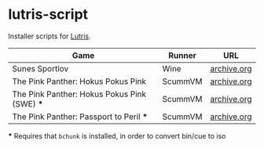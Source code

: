# lutris-script

Installer scripts for [Lutris](https://lutris.net/).

| Game                                            | Runner   | URL              |
| ----------------------------------------------- | -------- | ---------------- |
| Sunes Sportlov                                  | Wine     | [archive.org](https://archive.org/details/sune_20190817)
| The Pink Panther: Hokus Pokus Pink              | ScummVM  | [archive.org](https://archive.org/details/the-pink-panther-hokus-pokus-pink-win-rom-en)
| The Pink Panther: Hokus Pokus Pink (SWE) **\*** | ScummVM  | [archive.org](https://archive.org/details/the-pink-panther-hokus-pokus-pink-win-rom-sv)
| The Pink Panther: Passport to Peril **\***      | ScummVM  | [archive.org](https://archive.org/details/PinkPantherPtP_201608)

**\*** Requires that `bchunk` is installed, in order to convert bin/cue to iso
